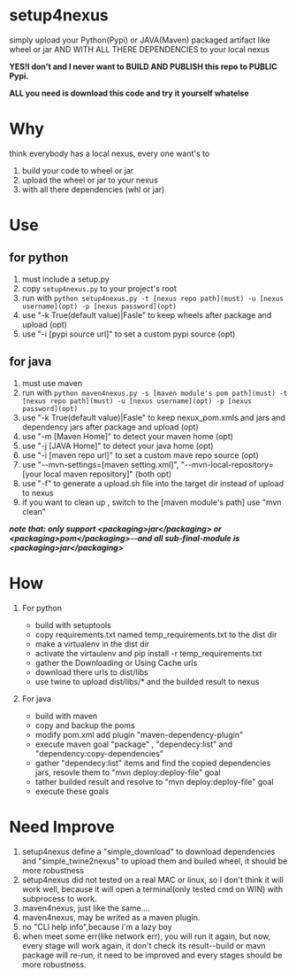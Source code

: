 # setup4nexus
simply upload your Python(Pypi) or JAVA(Maven)  packaged artifact like wheel or jar AND WITH ALL THERE DEPENDENCIES to your local nexus

**YES!I don't and I never want to BUILD AND PUBLISH this repo to PUBLIC Pypi.**

**ALL you need is download this code and try it yourself whatelse**

# Why
think everybody has a local nexus, every one want's to 
1. build your code to wheel or jar
2. upload the wheel or jar to your nexus
3. with all there dependencies (whl or jar)

# Use
## for python
1. must include a setup.py
2. copy `setup4nexus.py` to your project's root
3. run with `python setup4nexus.py -t [nexus repo path](must) -u [nexus username](opt) -p [nexus password](opt)`
4. use "-k True(default value)|Fasle" to keep wheels after package and upload (opt)
5. use "-i [pypi source url]" to set a custom pypi source (opt)

## for java
1. must use maven
3. run with `python maven4nexus.py -s [maven module's pom path](must) -t [nexus repo path](must) -u [nexus username](opt) -p [nexus password](opt)`
4. use "-k True(default value)|Fasle" to keep nexux_pom.xmls and jars and dependency jars after package and upload (opt)
5. use "-m [Maven Home]" to detect your maven home (opt)
6. use "-j [JAVA Home]" to detect your java home (opt)
7. use "-i [maven repo url]" to set a custom mave repo source (opt)
8. use "--mvn-settings=[maven setting.xml]", "--mvn-local-repository=[your local maven repository]" (both opt)
9. use "-f" to generate a upload.sh file into the target dir instead of upload to nexus 
10. if you want to clean up , switch to the [maven module's path] use "mvn clean"

***note that: only support &lt;packaging&gt;jar&lt;/packaging&gt; or &lt;packaging&gt;pom&lt;/packaging&gt;--and all sub-final-module is &lt;packaging&gt;jar&lt;/packaging&gt;***

# How
1. For python
   - build with setuptools
   - copy requirements.txt named temp_requirements.txt to the dist dir
   - make a virtualenv in the dist dir
   - activate the virtaulenv and pip install -r  temp_requirements.txt
   - gather the Downloading or Using Cache urls
   - download there urls to dist/libs
   - use twine to upload dist/libs/* and the builded result to nexus

2. For java
   - build with maven
   - copy and backup the poms
   - modify pom.xml add plugin "maven-dependency-plugin"
   - execute maven goal "package" , "dependecy:list" and "dependency:copy-dependencies"
   - gather "dependecy:list" items and find the copied dependencies jars, resovle them to "mvn deploy:deploy-file" goal
   - tather builded result and resolve to "mvn deploy:deploy-file" goal
   - execute these goals

# Need Improve
1. setup4nexus define a "simple_download" to download dependencies and "simple_twine2nexus" to upload them and builed wheel, it should be more robustness
2. setup4nexus did not tested on a real MAC or linux, so I don't think it will work well, because it will open a terminal(only tested cmd on WIN) with subprocess to work.
3. maven4nexus, just like the same....
4. maven4nexus, may be writed as a maven plugin.
5. no "CLI help info",because i'm a lazy boy
6. when meet some err(like network err), you will run it again, but now, every stage will work again, it don't check its result--build or mavn package will re-run, it need to be improved and every stages should be more robustness.
